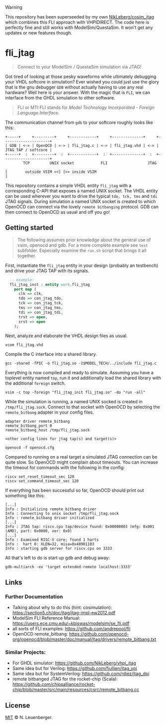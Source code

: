 > [!WARNING]
> This repository has been superseeded by my own [NikLeberg/cosim_jtag](https://github.com/NikLeberg/cosim_jtag) which combines this FLI approach with VHPIDIRECT.
> The code here is perfectly fine and still works with ModelSim/QuestaSim. It won't get any updates or new features though.

# fli_jtag
> Connect to your ModelSim / QuestaSim simulation via JTAG!

Got tired of looking at those pesky waveforms while ultimately debugging your VHDL softcore in simulation? Ever wished you could just use the glory that is the gnu debugger `GDB` without actually having to use any real hardware? Well here is your answer. With the magic that is `FLI`, we can interface from the GHDL simulation to other software.

> FLI or MTI FLI stands for _Model Technology Incorporated_ - _Foreign Language Interface_.

The communication channel from `gdb` to your softcore roughly looks like this:

```
+-----+     +---------+     +------------+     +--------------+     +---------------------+
| GDB | <-> | OpenOCD | <-> | fli_jtag.c | <-> | fli_jtag.vhd | <-> | JTAG TAP / softcore |
+-----+  :  +---------+  :  +------------+  :  +--------------+  :  +---------------------+
        TCP         UNIX socket            FLI                  JTAG

[        outside VSIM <<] [>> inside VSIM                                                 ]
```

This repository contains a simple VHDL entity `fli_jtag` with a corresponding C-API that exposes a named UNIX socket.
The VHDL entity can be used wherever you want to drive the typical `tdo, tck, tms` and `tdi` JTAG signals. During simulation a named UNIX socket is created to which OpenOCD can connect via the lovely `remote bitbanging` protocol.
GDB can then connect to OpenOCD as usual and off you go!


## Getting started

> The following assumes prior knowledge about the general use of vsim, openocd and gdb. For a more complete example see `test` subfolder. Especially examine the `run.sh` script that brings it all together.

First, instantiate the `fli_jtag` entity in your design (probably an testbench) and drive your JTAG TAP with its signals.

```vhdl
  -- example:
  fli_jtag_inst : entity work.fli_jtag
    port map (
      clk => clk,
      tdo => con_jtag_tdo,
      tck => con_jtag_tck,
      tms => con_jtag_tms,
      tdi => con_jtag_tdi,
      trst => open,
      srst => open
    );
```

Next, analyze and elaborate the VHDL design files as usual.

```shell
vcom fli_jtag.vhd
```

Compile the C interface into a shared library.

```shell
gcc -shared -fPIC -o fli_jtag.so -I$MODEL_TECH/../include fli_jtag.c
```

Everything is now compiled and ready to simulate. Assuming you have a toplevel entity named `top`, run it and additionally load the shared library with the additional `foreign` switch.

```shell
vsim -c top -foreign "fli_jtag_init fli_jtag.so" -do "run -all"
```

While the simulation is running, a named UNIX socked is created in `/tmp/fli_jtag.sock`. Connect to that socket with OpenOCD by selecting the `remote_bitbang` adapter in your config files.

```
adapter driver remote_bitbang
remote_bitbang_port 0
remote_bitbang_host /tmp/fli_jtag.sock

<other config lines for jtag tap(s) and target(s)>
```

```shell
openocd -f openocd.cfg
```

Compared to running on a real target a simulated JTAG connection can be quite slow. So OpenOCD might complain about timeouts. You can increase the timeout for commands with the following in the config:

```
riscv set_reset_timeout_sec 120
riscv set_command_timeout_sec 120
```

If everything has been successful so far, OpenOCD should print out something like this:

```
[...]
Info : Initializing remote_bitbang driver
Info : Connecting to unix socket /tmp/fli_jtag.sock
Info : remote_bitbang driver initialized
[...]
Info : JTAG tap: riscv.cpu tap/device found: 0x00000003 (mfg: 0x001 (AMD), part: 0x0000, ver: 0x0)
[...]
Info : Examined RISC-V core; found 1 harts
Info :  hart 0: XLEN=32, misa=0x40901103
Info : starting gdb server for riscv.cpu on 3333
```

All that's left to do is start up gdb and debug away:

```shell
gdb-multiarch -ex 'target extended-remote localhost:3333'
```


## Links

### Further Documentation
- Talking about why to do this (hint: cosimulation): https://section5.ch/doc/jtag/jtag-impl-ew2012.pdf
- ModelSim FLI Reference Manual: https://users.ece.cmu.edu/~kbiswas/modelsim/se_fli.pdf
- all sorts of FLI examples: https://github.com/andrepool/fli
- OpenOCD remote_bitbang: https://github.com/openocd-org/openocd/blob/master/doc/manual/jtag/drivers/remote_bitbang.txt

### Similar Projects:
- For GHDL simulator: https://github.com/NikLeberg/vhpi_jtag
- Same idea but for Verilog: https://github.com/fjullien/jtag_vpi
- Same idea but for SystemVerilog: https://github.com/rdiez/jtag_dpi
- remote bitbanged JTAG for the rocket-chip (Scala): https://github.com/chipsalliance/rocket-chip/blob/master/src/main/resources/csrc/remote_bitbang.cc


## License
[MIT](LICENSE) © N. Leuenberger.
